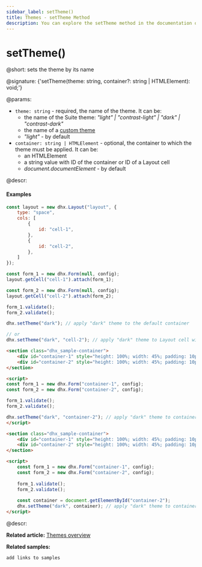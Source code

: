 ```yaml
---
sidebar_label: setTheme()
title: Themes - setTheme Method 
description: You can explore the setTheme method in the documentation of the DHTMLX JavaScript UI library. Browse developer guides and API reference, try out code examples and live demos, and download a free 30-day evaluation version of DHTMLX Suite 7.
---
```


# setTheme()

@short: sets the theme by its name

@signature: {'setTheme(theme: string, container?: string | HTMLElement): void;'}

@params:
- `theme: string` - required, the name of the theme. It can be:
    - the name of the Suite theme: *"light" | "contrast-light" | "dark" | "contrast-dark"*
    - the name of a [custom theme](themes/custom_theme.md)
    - *"light"* - by default
- `container: string | HTMLElement` - optional, the container to which the theme must be applied. It can be:
    - an HTMLElement
    - a string value with ID of the container or ID of a Layout cell
    - *document.documentElement* - by default

@descr:

#### Examples

~~~js {22,25} title="Example 1"
const layout = new dhx.Layout("layout", {
    type: "space",
    cols: [
        {
            id: "cell-1",
        },
        {
            id: "cell-2",
        },
    ]
});

const form_1 = new dhx.Form(null, config);
layout.getCell("cell-1").attach(form_1);

const form_2 = new dhx.Form(null, config);
layout.getCell("cell-2").attach(form_2);

form_1.validate();
form_2.validate();

dhx.setTheme("dark"); // apply "dark" theme to the default container

// or
dhx.setTheme("dark", "cell-2"); // apply "dark" theme to Layout cell with "cell-2" ID
~~~

~~~html {13} title="Example 2"
<section class="dhx_sample-container">
    <div id="container-1" style="height: 100%; width: 45%; padding: 10px;"></div>
    <div id="container-2" style="height: 100%; width: 45%; padding: 10px;"></div>
</section>

<script>
const form_1 = new dhx.Form("container-1", config);
const form_2 = new dhx.Form("container-2", config);

form_1.validate();
form_2.validate();

dhx.setTheme("dark", "container-2"); // apply "dark" theme to container with "container-2" ID
</script>
~~~

~~~html {14} title="Example 3"
<section class="dhx_sample-container">
    <div id="container-1" style="height: 100%; width: 45%; padding: 10px;"></div>
    <div id="container-2" style="height: 100%; width: 45%; padding: 10px;"></div>
</section>

<script>
    const form_1 = new dhx.Form("container-1", config);
    const form_2 = new dhx.Form("container-2", config);
    
    form_1.validate();
    form_2.validate();
    
    const container = document.getElementById("container-2");
    dhx.setTheme("dark", container); // apply "dark" theme to container specified via HTMLElement
</script>
~~~

@descr:

**Related article:** [Themes overview](themes.md)

**Related samples:**

```todo
add links to samples
```